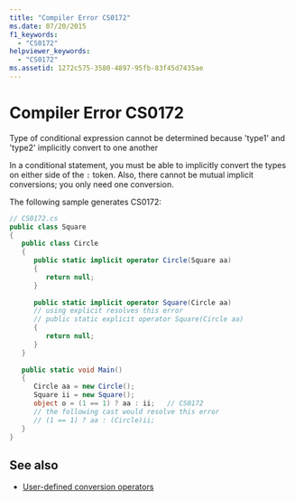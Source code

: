 ```yaml
---
title: "Compiler Error CS0172"
ms.date: 07/20/2015
f1_keywords: 
  - "CS0172"
helpviewer_keywords: 
  - "CS0172"
ms.assetid: 1272c575-3580-4897-95fb-83f45d7435ae
---
```

# Compiler Error CS0172
Type of conditional expression cannot be determined because 'type1' and 'type2' implicitly convert to one another  
  
In a conditional statement, you must be able to implicitly convert the types on either side of the `:` token. Also, there cannot be mutual implicit conversions; you only need one conversion.
  
The following sample generates CS0172:
  
```csharp  
// CS0172.cs  
public class Square  
{  
   public class Circle  
   {  
      public static implicit operator Circle(Square aa)  
      {  
         return null;  
      }  
  
      public static implicit operator Square(Circle aa)  
      // using explicit resolves this error  
      // public static explicit operator Square(Circle aa)  
      {  
         return null;  
      }  
   }  
  
   public static void Main()  
   {  
      Circle aa = new Circle();  
      Square ii = new Square();  
      object o = (1 == 1) ? aa : ii;   // CS0172  
      // the following cast would resolve this error  
      // (1 == 1) ? aa : (Circle)ii;  
   }  
}  
```

## See also

- [User-defined conversion operators](../language-reference/operators/user-defined-conversion-operators.md)
